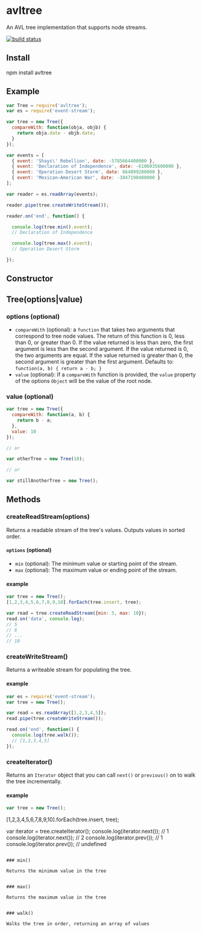 avltree
=======
An AVL tree implementation that supports node streams.

[![build status](https://secure.travis-ci.org/mmaelzer/avltree.png)](http://travis-ci.org/mmaelzer/avltree)

Install
---------
  npm install avltree

Example
---------

``` javascript
var Tree = require('avltree');
var es = require('event-stream');

var tree = new Tree({
  compareWith: function(obja, objb) {
    return obja.date - objb.date;
  }
});

var events = [
  { event: 'Shays\' Rebellion', date: -5785664400000 },
  { event: 'Declaration of Independence', date: -6106035600000 },
  { event: 'Operation Desert Storm', date: 664099200000 },
  { event: 'Mexican–American War', date: -3847190400000 }
];

var reader = es.readArray(events);

reader.pipe(tree.createWriteStream());

reader.on('end', function() {

  console.log(tree.min().event);
  // Declaration of Independence

  console.log(tree.max().event);
  // Operation Desert Storm

});

```

Constructor
------------
## Tree(options|value)

### options (optional)
 * `compareWith` (optional): a `function` that takes two arguments that correspond to tree node values. The return of this function is 0, less than 0, or greater than 0. If the value returned is less than zero, the first argument is less than the second argument. If the value returned is 0, the two arguments are equal. If the value returned is greater than 0, the second argument is greater than the first argument. Defaults to: `function(a, b) { return a - b; }`
 * `value` (optional): If a `compareWith` function is provided, the `value` property of the options `Object` will be the value of the root node.

### value (optional)

``` javascript
var tree = new Tree({
  compareWith: function(a, b) {
    return b - a;
  },
  value: 10
});

// or

var otherTree = new Tree(10);

// or

var stillAnotherTree = new Tree();

```

Methods
---------
### createReadStream(options)

Returns a readable stream of the tree's values. Outputs values in sorted order.

#### `options` (optional)
 * `min` (optional): The minimum value or starting point of the stream.
 * `max` (optional): The maximum value or ending point of the stream.

#### example
``` javascript
var tree = new Tree();
[1,2,3,4,5,6,7,8,9,10].forEach(tree.insert, tree);

var read = tree.createReadStream({min: 5, max: 10});
read.on('data', console.log);
// 5
// 6
// ...
// 10

```


### createWriteStream()

Returns a writeable stream for populating the tree.

#### example
``` javascript
var es = require('event-stream');
var tree = new Tree();

var read = es.readArray([1,2,3,4,5]);
read.pipe(tree.createWriteStream());

read.on('end', function() {
  console.log(tree.walk());
  // [1,2,3,4,5]
});
```

### createIterator()

Returns an `Iterator` object that you can call `next()` or `previous()` on to walk the tree incrementally.

#### example
``` javascript
var tree = new Tree();
```
[1,2,3,4,5,6,7,8,9,10].forEach(tree.insert, tree);

var iterator = tree.createIterator();
console.log(iterator.next());
// 1
console.log(iterator.next());
// 2
console.log(iterator.prev());
// 1
console.log(iterator.prev());
// undefined
```

### min()

Returns the minimum value in the tree


### max()

Returns the maximum value in the tree


### walk()

Walks the tree in order, returning an array of values